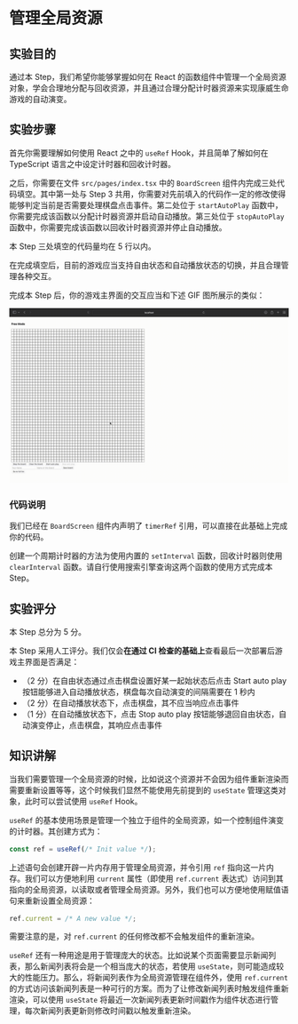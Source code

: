# 管理全局资源

## 实验目的

通过本 Step，我们希望你能够掌握如何在 React 的函数组件中管理一个全局资源对象，学会合理地分配与回收资源，并且通过合理分配计时器资源来实现康威生命游戏的自动演变。

## 实验步骤

首先你需要理解如何使用 React 之中的 `useRef` Hook，并且简单了解如何在 TypeScript 语言之中设定计时器和回收计时器。

之后，你需要在文件 `src/pages/index.tsx` 中的 `BoardScreen` 组件内完成三处代码填空。其中第一处与 Step 3 共用，你需要对先前填入的代码作一定的修改使得能够判定当前是否需要处理棋盘点击事件。第二处位于 `startAutoPlay` 函数中，你需要完成该函数以分配计时器资源并启动自动播放。第三处位于 `stopAutoPlay` 函数中，你需要完成该函数以回收计时器资源并停止自动播放。

本 Step 三处填空的代码量均在 5 行以内。

在完成填空后，目前的游戏应当支持自由状态和自动播放状态的切换，并且合理管理各种交互。

完成本 Step 后，你的游戏主界面的交互应当和下述 GIF 图所展示的类似：

![](../../static/react/step4-demo.gif)

### 代码说明

我们已经在 `BoardScreen` 组件内声明了 `timerRef` 引用，可以直接在此基础上完成你的代码。

创建一个周期计时器的方法为使用内置的 `setInterval` 函数，回收计时器则使用 `clearInterval` 函数。请自行使用搜索引擎查询这两个函数的使用方式完成本 Step。

## 实验评分

本 Step 总分为 5 分。

本 Step 采用人工评分。我们仅会**在通过 CI 检查的基础上**查看最后一次部署后游戏主界面是否满足：

- （2 分）在自由状态通过点击棋盘设置好某一起始状态后点击 Start auto play 按钮能够进入自动播放状态，棋盘每次自动演变的间隔需要在 1 秒内
- （2 分）在自动播放状态下，点击棋盘，其不应当响应点击事件
- （1 分）在自动播放状态下，点击 Stop auto play 按钮能够退回自由状态，自动演变停止，点击棋盘，其响应点击事件

## 知识讲解

当我们需要管理一个全局资源的时候，比如说这个资源并不会因为组件重新渲染而需要重新设置等等，这个时候我们显然不能使用先前提到的 `useState` 管理这类对象，此时可以尝试使用 `useRef` Hook。

`useRef` 的基本使用场景是管理一个独立于组件的全局资源，如一个控制组件演变的计时器。其创建方式为：

```typescript
const ref = useRef(/* Init value */);
```

上述语句会创建开辟一片内存用于管理全局资源，并令引用 `ref` 指向这一片内存。我们可以方便地利用 `current` 属性（即使用 `ref.current` 表达式）访问到其指向的全局资源，以读取或者管理全局资源。另外，我们也可以方便地使用赋值语句来重新设置全局资源：

```typescript
ref.current = /* A new value */;
```

需要注意的是，对 `ref.current` 的任何修改都不会触发组件的重新渲染。

`useRef` 还有一种用途是用于管理庞大的状态。比如说某个页面需要显示新闻列表，那么新闻列表将会是一个相当庞大的状态，若使用 `useState`，则可能造成较大的性能压力。那么，将新闻列表作为全局资源管理在组件外，使用 `ref.current` 的方式访问该新闻列表是一种可行的方案。而为了让修改新闻列表时触发组件重新渲染，可以使用 `useState` 将最近一次新闻列表更新时间戳作为组件状态进行管理，每次新闻列表更新则修改时间戳以触发重新渲染。